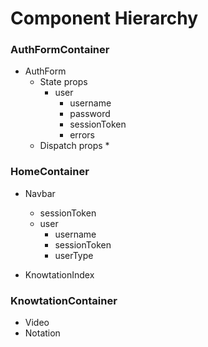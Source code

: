 # Component Hierarchy

### AuthFormContainer
  * AuthForm
    * State props
      * user
        * username
        * password
        * sessionToken
        * errors
    * Dispatch props
      * 


### HomeContainer
  * Navbar
    * sessionToken
    * user
      * username
      * sessionToken
      * userType

  * KnowtationIndex

### KnowtationContainer
  * Video
  * Notation
